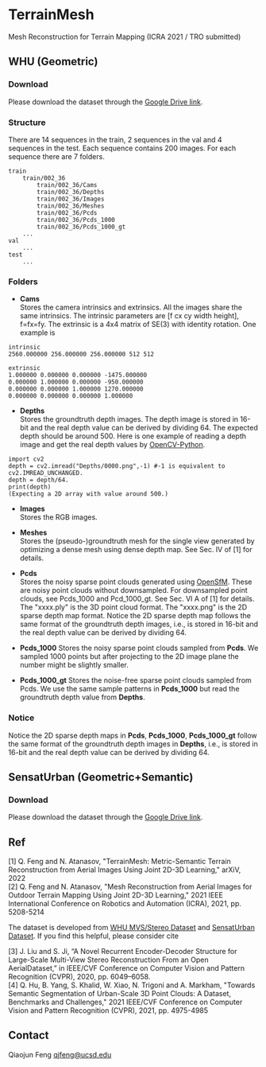 # TerrainMesh
Mesh Reconstruction for Terrain Mapping (ICRA 2021 / TRO submitted)

## WHU (Geometric)

### Download
Please download the dataset through the [Google Drive link](https://drive.google.com/drive/folders/1upXfSOmUZNv_s7lcL4Jazo-8UNiVENmh?usp=sharing).

### Structure
There are 14 sequences in the train, 2 sequences in the val and 4 sequences in the test. Each sequence contains 200 images. For each sequence there are 7 folders.
```
train
    train/002_36
        train/002_36/Cams
        train/002_36/Depths
        train/002_36/Images
        train/002_36/Meshes
        train/002_36/Pcds
        train/002_36/Pcds_1000
        train/002_36/Pcds_1000_gt
    ...
val
    ...
test
    ...
```


### Folders

* **Cams**  
Stores the camera intrinsics and extrinsics. All the images share the same intrinsics. The intrinsic parameters are [f cx cy width height], f=fx=fy. The extrinsic is a 4x4 matrix of SE(3) with identity rotation. One example is
```
intrinsic
2560.000000 256.000000 256.000000 512 512

extrinsic
1.000000 0.000000 0.000000 -1475.000000 
0.000000 1.000000 0.000000 -950.000000 
0.000000 0.000000 1.000000 1270.000000 
0.000000 0.000000 0.000000 1.000000 
```


* **Depths**  
Stores the groundtruth depth images. The depth image is stored in 16-bit and the real depth value can be derived by dividing 64. The expected depth should be around 500. Here is one example of reading a depth image and get the real depth values by [OpenCV-Python](https://github.com/opencv/opencv-python).
```
import cv2 
depth = cv2.imread("Depths/0000.png",-1) #-1 is equivalent to cv2.IMREAD_UNCHANGED. 
depth = depth/64.
print(depth)
(Expecting a 2D array with value around 500.)
```

* **Images**  
Stores the RGB images.

* **Meshes**  
Stores the (pseudo-)groundtruth mesh for the single view generated by optimizing a dense mesh using dense depth map. See Sec. IV of [1] for details. 

* **Pcds**  
Stores the noisy sparse point clouds generated using [OpenSfM](https://www.opensfm.org/). These are noisy point clouds without downsampled. For downsampled point clouds, see Pcds_1000 and Pcd_1000_gt. See Sec. VI A of [1] for details.  
The "xxxx.ply" is the 3D point cloud format. The "xxxx.png" is the 2D sparse depth map format. Notice the 2D sparse depth map follows the same format of the groundtruth depth images, i.e., is stored in 16-bit and the real depth value can be derived by dividing 64.

* **Pcds_1000** 
Stores the noisy sparse point clouds sampled from **Pcds**. We sampled 1000 points but after projecting to the 2D image plane the number might be slightly smaller. 

* **Pcds_1000_gt**
Stores the noise-free sparse point clouds sampled from Pcds. We use the same sample patterns in **Pcds_1000** but read the groundtruth depth value from **Depths**. 


### Notice
Notice the 2D sparse depth maps in **Pcds**, **Pcds_1000**, **Pcds_1000_gt** follow the same format of the groundtruth depth images in **Depths**, i.e., is stored in 16-bit and the real depth value can be derived by dividing 64.


## SensatUrban (Geometric+Semantic)

### Download
Please download the dataset through the [Google Drive link](https://drive.google.com/drive/folders/1AKFAIMIy66irr5cflrfKADXU_CZnYEKP?usp=sharing).


## Ref
[1] Q. Feng and N. Atanasov, "TerrainMesh: Metric-Semantic Terrain Reconstruction from Aerial Images Using Joint 2D-3D Learning," arXiV, 2022  
[2] Q. Feng and N. Atanasov, "Mesh Reconstruction from Aerial Images for Outdoor Terrain Mapping Using Joint 2D-3D Learning," 2021 IEEE International Conference on Robotics and Automation (ICRA), 2021, pp. 5208-5214  


The dataset is developed from [WHU MVS/Stereo Dataset](http://gpcv.whu.edu.cn/data/WHU_MVS_Stereo_dataset.html) and [SensatUrban Dataset](http://point-cloud-analysis.cs.ox.ac.uk/). If you find this helpful, please consider cite  

[3] J. Liu and S. Ji, “A Novel Recurrent Encoder-Decoder Structure for Large-Scale Multi-View Stereo Reconstruction From an Open AerialDataset,” in IEEE/CVF Conference on Computer Vision and Pattern Recognition (CVPR), 2020, pp. 6049–6058.  
[4] Q. Hu, B. Yang, S. Khalid, W. Xiao, N. Trigoni and A. Markham, "Towards Semantic Segmentation of Urban-Scale 3D Point Clouds: A Dataset, Benchmarks and Challenges," 2021 IEEE/CVF Conference on Computer Vision and Pattern Recognition (CVPR), 2021, pp. 4975-4985

## Contact
Qiaojun Feng qjfeng@ucsd.edu
